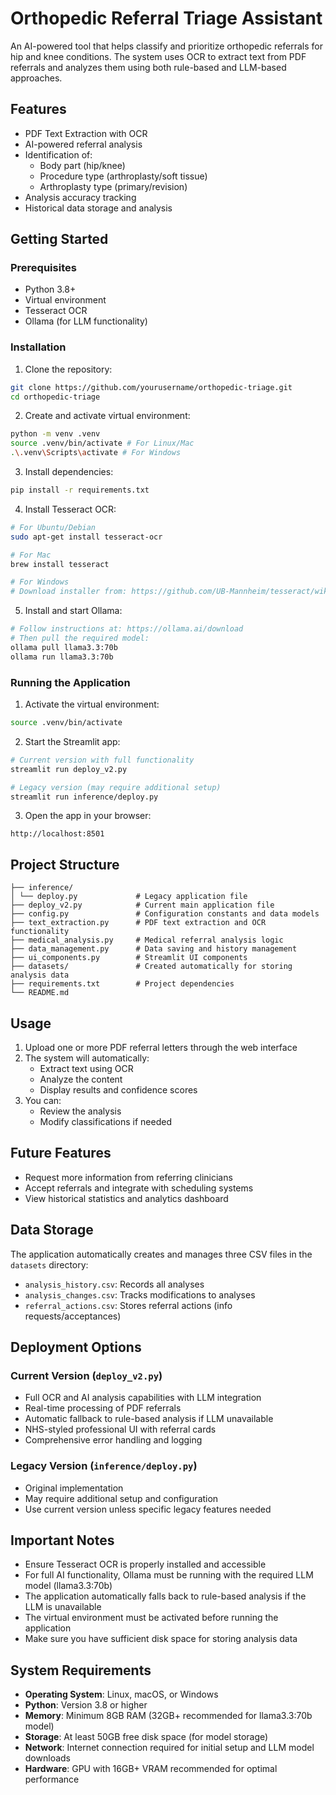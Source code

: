# Orthopedic Referral Triage Assistant

An AI-powered tool that helps classify and prioritize orthopedic referrals for hip and knee conditions. The system uses OCR to extract text from PDF referrals and analyzes them using both rule-based and LLM-based approaches.

## Features

- PDF Text Extraction with OCR
- AI-powered referral analysis
- Identification of:
  - Body part (hip/knee)
  - Procedure type (arthroplasty/soft tissue)
  - Arthroplasty type (primary/revision)
- Analysis accuracy tracking
- Historical data storage and analysis

## Getting Started

### Prerequisites

- Python 3.8+
- Virtual environment
- Tesseract OCR
- Ollama (for LLM functionality)

### Installation

1. Clone the repository:

```bash
git clone https://github.com/yourusername/orthopedic-triage.git
cd orthopedic-triage
```

2. Create and activate virtual environment:

```bash
python -m venv .venv
source .venv/bin/activate # For Linux/Mac
.\.venv\Scripts\activate # For Windows
```

3. Install dependencies:

```bash
pip install -r requirements.txt
```

4. Install Tesseract OCR:

```bash
# For Ubuntu/Debian
sudo apt-get install tesseract-ocr

# For Mac
brew install tesseract

# For Windows
# Download installer from: https://github.com/UB-Mannheim/tesseract/wiki
```

5. Install and start Ollama:

```bash
# Follow instructions at: https://ollama.ai/download
# Then pull the required model:
ollama pull llama3.3:70b
ollama run llama3.3:70b
```

### Running the Application

1. Activate the virtual environment:

```bash
source .venv/bin/activate
```

2. Start the Streamlit app:

```bash
# Current version with full functionality
streamlit run deploy_v2.py

# Legacy version (may require additional setup)
streamlit run inference/deploy.py
```

3. Open the app in your browser:

```
http://localhost:8501
```

## Project Structure

```
├── inference/
│ └── deploy.py             # Legacy application file
├── deploy_v2.py            # Current main application file
├── config.py               # Configuration constants and data models
├── text_extraction.py      # PDF text extraction and OCR functionality
├── medical_analysis.py     # Medical referral analysis logic
├── data_management.py      # Data saving and history management
├── ui_components.py        # Streamlit UI components
├── datasets/               # Created automatically for storing analysis data
├── requirements.txt        # Project dependencies
└── README.md
```

## Usage

1. Upload one or more PDF referral letters through the web interface
2. The system will automatically:
   - Extract text using OCR
   - Analyze the content
   - Display results and confidence scores
3. You can:
   - Review the analysis
   - Modify classifications if needed

## Future Features

- Request more information from referring clinicians
- Accept referrals and integrate with scheduling systems
- View historical statistics and analytics dashboard

## Data Storage

The application automatically creates and manages three CSV files in the `datasets` directory:

- `analysis_history.csv`: Records all analyses
- `analysis_changes.csv`: Tracks modifications to analyses
- `referral_actions.csv`: Stores referral actions (info requests/acceptances)

## Deployment Options

### Current Version (`deploy_v2.py`)

- Full OCR and AI analysis capabilities with LLM integration
- Real-time processing of PDF referrals
- Automatic fallback to rule-based analysis if LLM unavailable
- NHS-styled professional UI with referral cards
- Comprehensive error handling and logging

### Legacy Version (`inference/deploy.py`)

- Original implementation
- May require additional setup and configuration
- Use current version unless specific legacy features needed

## Important Notes

- Ensure Tesseract OCR is properly installed and accessible
- For full AI functionality, Ollama must be running with the required LLM model (llama3.3:70b)
- The application automatically falls back to rule-based analysis if the LLM is unavailable
- The virtual environment must be activated before running the application
- Make sure you have sufficient disk space for storing analysis data

## System Requirements

- **Operating System**: Linux, macOS, or Windows
- **Python**: Version 3.8 or higher
- **Memory**: Minimum 8GB RAM (32GB+ recommended for llama3.3:70b model)
- **Storage**: At least 50GB free disk space (for model storage)
- **Network**: Internet connection required for initial setup and LLM model downloads
- **Hardware**: GPU with 16GB+ VRAM recommended for optimal performance